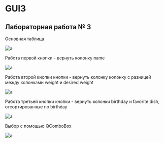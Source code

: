 # GUI3

## Лабораторная работа № 3


Основная таблица

![a](https://github.com/AnnaS33/GUI3/tree/master/image/1.PNG)

Работа первой кнопки - вернуть колонку name

![a](https://github.com/AnnaS33/GUI3/tree/master/image/2.png)

Работа второй кнопки кнопки - вернуть колонку колонку с разницей между колонками weight и desired weight

![a](https://github.com/AnnaS33/GUI3/tree/master/image/3.png)

Работа третьей кнопки кнопки - вернуть колонки birthday и favorite dish, отсортированные по birthday

![a](https://github.com/AnnaS33/GUI3/tree/master/image/4.png)

Выбор с помощью QComboBox

![a](https://github.com/AnnaS33/GUI3/tree/master/image/5.png)


